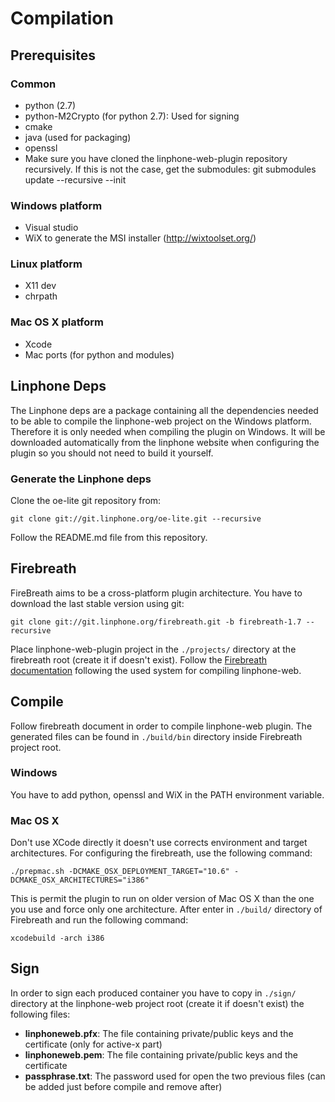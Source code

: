 Compilation
===========

Prerequisites
-------------

### Common
* python (2.7)
* python-M2Crypto (for python 2.7): Used for signing
* cmake
* java (used for packaging)
* openssl
* Make sure you have cloned the linphone-web-plugin repository recursively.
  If this is not the case, get the submodules:
    git submodules update --recursive --init

### Windows platform
* Visual studio
* WiX to generate the MSI installer (http://wixtoolset.org/)

### Linux platform
* X11 dev
* chrpath

### Mac OS X platform
* Xcode
* Mac ports (for python and modules)

Linphone Deps
------
The Linphone deps are a package containing all the dependencies needed to be
able to compile the linphone-web project on the Windows platform. Therefore
it is only needed when compiling the plugin on Windows. It will be downloaded
automatically from the linphone website when configuring the plugin so you
should not need to build it yourself.

### Generate the Linphone deps
Clone the oe-lite git repository from:

	git clone git://git.linphone.org/oe-lite.git --recursive

Follow the README.md file from this repository.


Firebreath
----------
FireBreath aims to be a cross-platform plugin architecture. You have to
download the last stable version using git:

    git clone git://git.linphone.org/firebreath.git -b firebreath-1.7 --recursive

Place linphone-web-plugin project in the `./projects/` directory at the firebreath
root (create it if doesn't exist).
Follow the [Firebreath documentation](http://www.firebreath.org/display/documentation/Building+FireBreath+Plugins)
following the used system for compiling linphone-web.


Compile
-------
Follow firebreath document in order to compile linphone-web plugin. 
The generated files can be found in `./build/bin` directory inside
Firebreath project root. 

### Windows
You have to add python, openssl and WiX in the PATH environment variable.

### Mac OS X
Don't use XCode directly it doesn't use corrects environment and target 
architectures. For configuring the firebreath, use the following command: 

    ./prepmac.sh -DCMAKE_OSX_DEPLOYMENT_TARGET="10.6" -DCMAKE_OSX_ARCHITECTURES="i386"

This is permit the plugin to run on older version of Mac OS X than the one
you use and force only one architecture. After enter in `./build/` directory 
of Firebreath and run the following command:

    xcodebuild -arch i386


Sign
---
In order to sign each produced container you have to copy in `./sign/` 
directory at the linphone-web project root (create it if doesn't exist) the 
following files:

* **linphoneweb.pfx**: The file containing private/public keys and the 
certificate (only for active-x part)
* **linphoneweb.pem**: The file containing private/public keys and the 
certificate
* **passphrase.txt**: The password used for open the two previous files 
(can be added just before compile and remove after)
